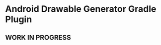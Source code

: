 Android Drawable Generator Gradle Plugin
========================================

WORK IN PROGRESS
----------------